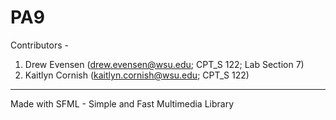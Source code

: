 # PA9
Contributors -
1. Drew Evensen (drew.evensen@wsu.edu; CPT_S 122; Lab Section 7)
2. Kaitlyn Cornish (kaitlyn.cornish@wsu.edu; CPT_S 122)


---

Made with SFML - Simple and Fast Multimedia Library
